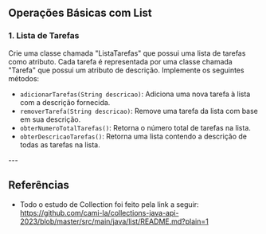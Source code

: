 ## Operações Básicas com List

### 1. Lista de Tarefas
<p>Crie uma classe chamada "ListaTarefas" que possui uma lista de tarefas como atributo. Cada tarefa é representada por uma classe chamada "Tarefa" que possui um atributo de descrição. Implemente os seguintes métodos:

- `adicionarTarefas(String descricao)`: Adiciona uma nova tarefa à lista com a descrição fornecida.
- `removerTarefa(String descricao)`: Remove uma tarefa da lista com base em sua descrição.
- `obterNumeroTotalTarefas()`: Retorna o número total de tarefas na lista.
- `obterDescricaoTarefas()`: Retorna uma lista contendo a descrição de todas as tarefas na lista.
</p>
---

## Referências
- Todo o estudo de Collection foi feito pela link a seguir: https://github.com/cami-la/collections-java-api-2023/blob/master/src/main/java/list/README.md?plain=1

